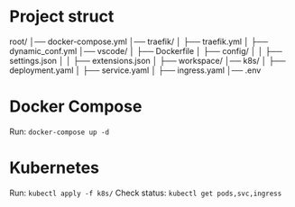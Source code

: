 # Project struct

root/
│── docker-compose.yml
│── traefik/
│   ├── traefik.yml
│   ├── dynamic_conf.yml
│── vscode/
│   ├── Dockerfile
│   ├── config/
│   │   ├── settings.json
│   │   ├── extensions.json
│   ├── workspace/
│── k8s/
│   ├── deployment.yaml
│   ├── service.yaml
│   ├── ingress.yaml
│── .env


#  Docker Compose

Run: ```docker-compose up -d```

# Kubernetes

Run: ```kubectl apply -f k8s/```
Check status: ```kubectl get pods,svc,ingress```
